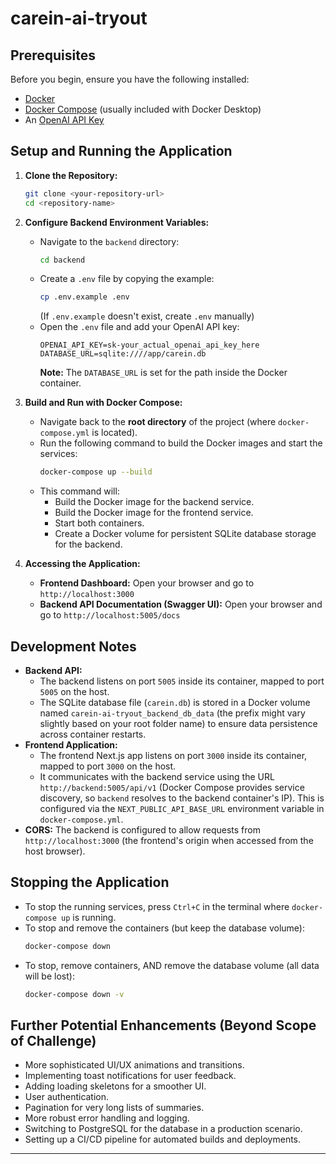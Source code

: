 # carein-ai-tryout


## Prerequisites

Before you begin, ensure you have the following installed:
*   [Docker](https://www.docker.com/get-started)
*   [Docker Compose](https://docs.docker.com/compose/install/) (usually included with Docker Desktop)
*   An [OpenAI API Key](https://platform.openai.com/account/api-keys)

## Setup and Running the Application

1.  **Clone the Repository:**
    ```bash
    git clone <your-repository-url>
    cd <repository-name>
    ```

2.  **Configure Backend Environment Variables:**
    *   Navigate to the `backend` directory:
        ```bash
        cd backend
        ```
    *   Create a `.env` file by copying the example:
        ```bash
        cp .env.example .env
        ```
        (If `.env.example` doesn't exist, create `.env` manually)
    *   Open the `.env` file and add your OpenAI API key:
        ```env
        OPENAI_API_KEY=sk-your_actual_openai_api_key_here
        DATABASE_URL=sqlite:////app/carein.db
        ```
        **Note:** The `DATABASE_URL` is set for the path inside the Docker container.

3.  **Build and Run with Docker Compose:**
    *   Navigate back to the **root directory** of the project (where `docker-compose.yml` is located).
    *   Run the following command to build the Docker images and start the services:
        ```bash
        docker-compose up --build
        ```
    *   This command will:
        *   Build the Docker image for the backend service.
        *   Build the Docker image for the frontend service.
        *   Start both containers.
        *   Create a Docker volume for persistent SQLite database storage for the backend.

4.  **Accessing the Application:**
    *   **Frontend Dashboard:** Open your browser and go to `http://localhost:3000`
    *   **Backend API Documentation (Swagger UI):** Open your browser and go to `http://localhost:5005/docs`

## Development Notes

*   **Backend API:**
    *   The backend listens on port `5005` inside its container, mapped to port `5005` on the host.
    *   The SQLite database file (`carein.db`) is stored in a Docker volume named `carein-ai-tryout_backend_db_data` (the prefix might vary slightly based on your root folder name) to ensure data persistence across container restarts.
*   **Frontend Application:**
    *   The frontend Next.js app listens on port `3000` inside its container, mapped to port `3000` on the host.
    *   It communicates with the backend service using the URL `http://backend:5005/api/v1` (Docker Compose provides service discovery, so `backend` resolves to the backend container's IP). This is configured via the `NEXT_PUBLIC_API_BASE_URL` environment variable in `docker-compose.yml`.
*   **CORS:** The backend is configured to allow requests from `http://localhost:3000` (the frontend's origin when accessed from the host browser).

## Stopping the Application

*   To stop the running services, press `Ctrl+C` in the terminal where `docker-compose up` is running.
*   To stop and remove the containers (but keep the database volume):
    ```bash
    docker-compose down
    ```
*   To stop, remove containers, AND remove the database volume (all data will be lost):
    ```bash
    docker-compose down -v
    ```

## Further Potential Enhancements (Beyond Scope of Challenge)

*   More sophisticated UI/UX animations and transitions.
*   Implementing toast notifications for user feedback.
*   Adding loading skeletons for a smoother UI.
*   User authentication.
*   Pagination for very long lists of summaries.
*   More robust error handling and logging.
*   Switching to PostgreSQL for the database in a production scenario.
*   Setting up a CI/CD pipeline for automated builds and deployments.

---